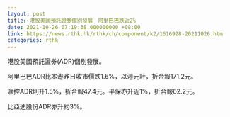 ```yaml
---
layout: post
title: 港股美國預託證券個別發展　阿里巴巴跌近2%
date: 2021-10-26 07:19:38.000000000 +08:00
link: https://news.rthk.hk/rthk/ch/component/k2/1616928-20211026.htm
categories: rthk
---
```


港股美國預託證券(ADR)個別發展。

阿里巴巴ADR比本港昨日收市價跌1.6%，以港元計，折合報171.2元。

滙控ADR則升1.5%，折合報47.4元。平保亦升近1%，折合報62.2元。

比亞迪股份ADR亦升約3%。
